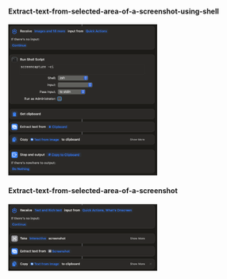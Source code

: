 #### Extract-text-from-selected-area-of-a-screenshot-using-shell
<img src="Extract-text-from-selected-area-of-a-screenshot-using-shell.png" alt="Extract text from a custom area using macOS screenshot tool and paste immediately, support up to Sonoma 14.4.2 by the time of testing" width="300" >

#### Extract-text-from-selected-area-of-a-screenshot
<img src="Extract-text-from-selected-area-of-a-screenshot.png" alt="Extract text from a custom area using macOS screenshot tool and paste immediately, support up to Sonoma 14.4.2 by the time of testing" width="300" >